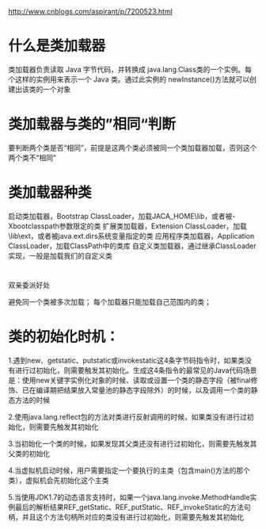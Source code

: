 http://www.cnblogs.com/aspirant/p/7200523.html

# 什么是类加载器
类加载器负责读取 Java 字节代码，并转换成 java.lang.Class类的一个实例。每个这样的实例用来表示一个 Java 类。通过此实例的 newInstance()方法就可以创建出该类的一个对象


# 类加载器与类的”相同“判断
要判断两个类是否“相同”，前提是这两个类必须被同一个类加载器加载，否则这个两个类不“相同”

# 类加载器种类
启动类加载器，Bootstrap ClassLoader，加载JACA_HOME\lib，或者被-Xbootclasspath参数限定的类
扩展类加载器，Extension ClassLoader，加载\lib\ext，或者被java.ext.dirs系统变量指定的类
应用程序类加载器，Application ClassLoader，加载ClassPath中的类库
自定义类加载器，通过继承ClassLoader实现，一般是加载我们的自定义类

#
双亲委派好处

避免同一个类被多次加载；
每个加载器只能加载自己范围内的类；


# 类的初始化时机：

1.遇到new、getstatic、putstatic或invokestatic这4条字节码指令时，如果类没有进行过初始化，则需要触发其初始化。生成这4条指令的最常见的Java代码场景是：使用new关键字实例化对象的时候、读取或设置一个类的静态字段（被final修饰、已在编译期把结果放入常量池的静态字段除外）的时候，以及调用一个类的静态方法的时候

2.使用java.lang.reflect包的方法对类进行反射调用的时候，如果类没有进行过初始化，则需要先触发其初始化

3.当初始化一个类的时候，如果发现其父类还没有进行过初始化，则需要先触发其父类的初始化

4.当虚拟机启动时候，用户需要指定一个要执行的主类（包含main()方法的那个类），虚拟机会先初始化这个主类

5.当使用JDK1.7的动态语言支持时，如果一个java.lang.invoke.MethodHandle实例最后的解析结果REF_getStatic、REF_putStatic、REF_invokeStatic的方法句柄，并且这个方法句柄所对应的类没有进行过初始化，则需要先触发其初始化